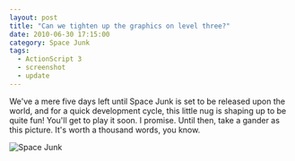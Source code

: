 ```yaml
---
layout: post
title: "Can we tighten up the graphics on level three?"
date: 2010-06-30 17:15:00
category: Space Junk
tags:
  - ActionScript 3
  - screenshot
  - update
---
```


We've a mere five days left until Space Junk is set to be released upon the world, and for a quick development cycle, this little nug is shaping up to be quite fun! You'll get to play it soon. I promise. Until then, take a gander as this picture. It's worth a thousand words, you know.

![Space Junk][img1]

[img1]: https://s3.amazonaws.com/thegamestudio/web/2010-06-30-can-we-tighten-up-the-graphics-on-level-three-img1.png
